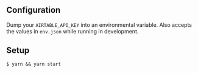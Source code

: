 # 

## Configuration

Dump your `AIRTABLE_API_KEY` into an environmental variable. Also accepts the values in `env.json` while running in development.

## Setup

```
$ yarn && yarn start
```
